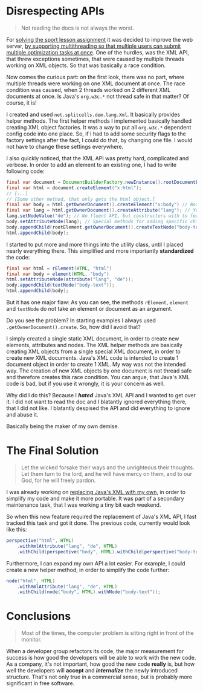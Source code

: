 # Disrespecting APIs
> Not reading the docs is not always the worst.

For [solving the sport lesson assignment](../../features/2021-03-07-solve-sport-lesson-assignment.md)
it was decided to improve the web server,
[by supporting multithreading so that multiple users can submit multiple optimization tasks at once](../../features/done/2024-08-27-make-copies-of-the-webserver-thread-safe.md).
One of the hurdles, was the XML API, that threw exceptions sometimes,
that were caused by multiple threads working on XML objects.
So that was basically a race condition.

Now comes the curious part: 
on the first look, there was no part, where multiple threads were working on one XML document at once.
The race condition was caused, when 2 threads worked on 2 different XML documents at once.
Is Java's `org.w3c.*` not thread safe in that matter? Of course, it is!

I created and used `net.splitcells.dem.lang.Xml`.
It basically provides helper methods.
The first helper methods I implemented basically handled creating XML object factories.
It was a way to put all `org.w3c.*` dependent config code into one place.
So, if I had to add some security flags to the factory settings after the fact,
I could do that, by changing one file.
I would not have to change these settings everywhere.

I also quickly noticed, that the XML API was pretty hard, complicated and verbose.
In order to add an element to an existing one,
I had to write following code:
```java
final var document = DocumentBuilderFactory.newInstance().rootDocumentBuilder().newDocument();
final var html = document.createElement("x:html");
// [...]
// [Some other method, that only gets the html object.]
final var body = html.getOwnerDocument().createElement("x:body") // Note manually setting the namespace prefix.
final var lang = html.getOwnerDocument().createAttribute("lang"); // You always need to the owner.
lang.setNodeValue("de"); // No fluent API, but constructors with to few arguments require additional method calls.
body.setAttributeNode(lang); // Special methods for adding specific child nodes.
body.appendChild(rootElement.getOwnerDocument().createTextNode("body-text"));
html.appendChild(body);
```
I started to put more and more things into the utility class, until I placed nearly everything there.
This simplified and more importantly **standardized** the code: 
```java
final var html = rElement(HTML, "html")
final var body = element(HTML, "body")
html.setAttributeNode(attribute("lang", "de"));
body.appendChild(textNode("body-text"));
html.appendChild(body);
```
But it has one major flaw:
As you can see, the methods `rElement`, `element` and `textNode` do not take an element or document as an argument.

Do you see the problem?
In starting examples I always used `.getOwnerDocument().create`.
So, how did I avoid that?

I simply created a single static XML document,
in order to create new elements, attributes and nodes.
The XML helper methods are basically creating XML objects from a single special XML document,
in order to create new XML documents.
Java's XML code is intended to create 1 document object in order to create 1 XML.
My way was not the intended way.
The creation of new XML objects by one document is not thread safe and
therefore creates this race condition.
You can argue, that Java's XML code is bad,
but if you use it wrongly, it is your concern as well.

Why did I do this?
Because I ***hated*** Java's XML API and I wanted to get over it.
I did not want to read the doc and I blatantly ignored everything there,
that I did not like.
I blatantly despised the API and did everything to ignore and abuse it.

Basically being the maker of my own demise.

# The Final Solution
> Let the wicked forsake their ways and the unrighteous their thoughts. Let them turn to the lord, and he will have mercy on them, and to our God, for he will freely pardon.

I was already working on [replacing Java's XML with my own](../../compatibility-portability-and-adaptability/2021-03-08-create-minimal-java-grammar.md),
in order to simplify my code and make it more portable.
It was part of a secondary maintenance task,
that I was working a tiny bit each weekend.

So when this new feature required the replacement of Java's XML API,
I fast tracked this task and got it done.
The previous code, currently would look like this:
```java
perspective("html", HTML)
    .withXmlAttribute("lang", "de", HTML)
    .withChild(perspective("body", HTML).withChild(perspective("body-text")));
```

Furthermore, I can expand my own API a lot easier.
For example, I could create a new helper method,
in order to simplify the code further:

```java
node("html", HTML)
    .withXmlAttribute("lang", "de", HTML)
    .withChild(node("body", HTML).withNode("body-text"));
```
# Conclusions
> Most of the times, the computer problem is sitting right in front of the monitor.

When a developer group refactors its code,
the major measurement for success is how good the developers will be able to work with the new code.
As a company, it's not important, how good the new code **really** is,
but how well the developers will **accept** and ***internalize*** the newly introduced structure.
That's not only true in a commercial sense,
but is probably more significant in free software.